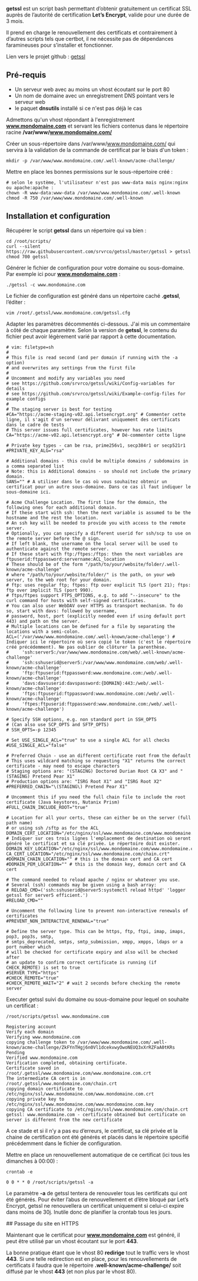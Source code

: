 
**getssl** est un script bash permettant d’obtenir gratuitement un certificat SSL auprès de l’autorité de certification **Let’s Encrypt**, valide pour une durée de 3 mois.

Il prend en charge le renouvellement des certificats et contrairement à d’autres scripts tels que certbot, il ne nécessite pas de dépendances faramineuses pour s’installer et fonctionner.

Lien vers le projet github : [getssl](https://github.com/srvrco/getssl)

## Pré-requis

- Un serveur web avec au moins un vhost écoutant sur le port 80
- Un nom de domaine avec un enregistrement DNS pointant vers le serveur web
- le paquet **dnsutils** installé si ce n'est pas déjà le cas

Admettons qu'un vhost répondant à l'enregistrement **www.mondomaine.com** et servant les fichiers contenus dans le répertoire racine **/var/www/www.mondomaine.com/**

Créer un sous-répertoire dans /var/www/www.mondomaine.com/ qui servira à la validation de la commande de certificat par le biais d'un token :

```
mkdir -p /var/www/www.mondomaine.com/.well-known/acme-challenge/
```

Mettre en place les bonnes permissions sur le sous-répertoire créé :

```
# selon le système, l'utilisateur n'est pas www-data mais nginx:nginx ou apache:apache :
chown -R www-data:www-data /var/www/www.mondomaine.com/.well-known
chmod -R 750 /var/www/www.mondomaine.com/.well-known
```

## Installation et configuration

Récupérer le script **getssl** dans un répertoire qui va bien : 

```
cd /root/scripts/
curl --silent https://raw.githubusercontent.com/srvrco/getssl/master/getssl > getssl
chmod 700 getssl
```

Générer le fichier de configuration pour votre domaine ou sous-domaine. Par exemple ici pour **www.mondomaine.com** :

```
./getssl -c www.mondomaine.com
```

Le fichier de configuration est généré dans un répertoire caché **.getssl**, l’éditer :

```
vim /root/.getssl/www.mondomaine.com/getssl.cfg
```

Adapter les paramètres décommentés ci-dessous. J'ai mis un commentaire à côté de chaque paramètre. Selon la version de **getssl**, le contenu du fichier peut avoir légèrement varié par rapport à cette documentation.

```
# vim: filetype=sh
#
# This file is read second (and per domain if running with the -a option)
# and overwrites any settings from the first file
#
# Uncomment and modify any variables you need
# see https://github.com/srvrco/getssl/wiki/Config-variables for details
# see https://github.com/srvrco/getssl/wiki/Example-config-files for example configs
#
# The staging server is best for testing
#CA="https://acme-staging-v02.api.letsencrypt.org" # Commenter cette ligne, il s'agit d'un serveur délivrant uniquement des certificats dans le cadre de tests
# This server issues full certificates, however has rate limits
CA="https://acme-v02.api.letsencrypt.org" # Dé-commenter cette ligne

# Private key types - can be rsa, prime256v1, secp384r1 or secp521r1
#PRIVATE_KEY_ALG="rsa"

# Additional domains - this could be multiple domains / subdomains in a comma separated list
# Note: this is Additional domains - so should not include the primary domain.
SANS="" # A utiliser dans le cas où vous souhaitez obtenir un certificat pour un autre sous-domaine. Dans ce cas il faut indiquer le sous-domaine ici.

# Acme Challenge Location. The first line for the domain, the following ones for each additional domain.
# If these start with ssh: then the next variable is assumed to be the hostname and the rest the location.
# An ssh key will be needed to provide you with access to the remote server.
# Optionally, you can specify a different userid for ssh/scp to use on the remote server before the @ sign.
# If left blank, the username on the local server will be used to authenticate against the remote server.
# If these start with ftp:/ftpes:/ftps: then the next variables are ftpuserid:ftppassword:servername:ACL_location
# These should be of the form "/path/to/your/website/folder/.well-known/acme-challenge"
# where "/path/to/your/website/folder/" is the path, on your web server, to the web root for your domain.
# ftp: uses regular ftp; ftpes: ftp over explicit TLS (port 21); ftps: ftp over implicit TLS (port 990).
# ftps/ftpes support FTPS_OPTIONS, e.g. to add "--insecure" to the curl command for hosts with self-signed certificates.
# You can also user WebDAV over HTTPS as transport mechanism. To do so, start with davs: followed by username,
# password, host, port (explicitly needed even if using default port 443) and path on the server.
# Multiple locations can be defined for a file by separating the locations with a semi-colon.
ACL=('/var/www/www.mondomaine.com/.well-known/acme-challenge') # Indiquer ici le répertoire où sera copié le token (c'est le répertoire créé précédemment). Ne pas oublier de clôturer la parenthèse.
#     'ssh:server5:/var/www/www.mondomaine.com/web/.well-known/acme-challenge'
#     'ssh:sshuserid@server5:/var/www/www.mondomaine.com/web/.well-known/acme-challenge'
#     'ftp:ftpuserid:ftppassword:www.mondomaine.com:/web/.well-known/acme-challenge'
#     'davs:davsuserid:davspassword:{DOMAIN}:443:/web/.well-known/acme-challenge'
#     'ftps:ftpuserid:ftppassword:www.mondomaine.com:/web/.well-known/acme-challenge'
#     'ftpes:ftpuserid:ftppassword:www.mondomaine.com:/web/.well-known/acme-challenge')

# Specify SSH options, e.g. non standard port in SSH_OPTS
# (Can also use SCP_OPTS and SFTP_OPTS)
# SSH_OPTS=-p 12345

# Set USE_SINGLE_ACL="true" to use a single ACL for all checks
#USE_SINGLE_ACL="false"

# Preferred Chain - use an different certificate root from the default
# This uses wildcard matching so requesting "X1" returns the correct certificate - may need to escape characters
# Staging options are: "(STAGING) Doctored Durian Root CA X3" and "(STAGING) Pretend Pear X1"
# Production options are: "ISRG Root X1" and "ISRG Root X2"
#PREFERRED_CHAIN="\(STAGING\) Pretend Pear X1"

# Uncomment this if you need the full chain file to include the root certificate (Java keystores, Nutanix Prism)
#FULL_CHAIN_INCLUDE_ROOT="true"

# Location for all your certs, these can either be on the server (full path name)
# or using ssh /sftp as for the ACL
DOMAIN_CERT_LOCATION="/etc/nginx/ssl/www.mondomaine.com/www.mondomaine.com.crt" # Indiquer sur ces trois lignes l'emplacement de destination où seront généré le certificat et sa clé privée. Le répertoire doit exister. 
DOMAIN_KEY_LOCATION="/etc/nginx/ssl/www.mondomaine.com/www.mondomaine.com.key"
CA_CERT_LOCATION="/etc/nginx/ssl/www.mondomaine.com/chain.crt"
#DOMAIN_CHAIN_LOCATION="" # this is the domain cert and CA cert
#DOMAIN_PEM_LOCATION="" # this is the domain key, domain cert and CA cert

# The command needed to reload apache / nginx or whatever you use.
# Several (ssh) commands may be given using a bash array:
# RELOAD_CMD=('ssh:sshuserid@server5:systemctl reload httpd' 'logger getssl for server5 efficient.')
#RELOAD_CMD=""

# Uncomment the following line to prevent non-interactive renewals of certificates
#PREVENT_NON_INTERACTIVE_RENEWAL="true"

# Define the server type. This can be https, ftp, ftpi, imap, imaps, pop3, pop3s, smtp,
# smtps_deprecated, smtps, smtp_submission, xmpp, xmpps, ldaps or a port number which
# will be checked for certificate expiry and also will be checked after
# an update to confirm correct certificate is running (if CHECK_REMOTE) is set to true
#SERVER_TYPE="https"
#CHECK_REMOTE="true"
#CHECK_REMOTE_WAIT="2" # wait 2 seconds before checking the remote server
```

Executer getssl suivi du domaine ou sous-domaine pour lequel on souhaite un certificat : 

```
/root/scripts/getssl www.mondomaine.com
```

```
Registering account
Verify each domain
Verifying www.mondomaine.com
copying challenge token to /var/www/www.mondomaine.com/.well-known/acme-challenge/ZkFYnTHgj6n0Vl1dcekvwyOwoNEUQ3xXrRZFaA0tKRs
Pending
Verified www.mondomaine.com
Verification completed, obtaining certificate.
Certificate saved in /root/.getssl/www.mondomaine.com/www.mondomaine.com.crt
The intermediate CA cert is in /root/.getssl/www.mondomaine.com/chain.crt
copying domain certificate to /etc/nginx/ssl/www.mondomaine.com/www.mondomaine.com.crt
copying private key to /etc/nginx/ssl/www.mondomaine.com/www.mondomaine.com.key
copying CA certificate to /etc/nginx/ssl/www.mondomaine.com/chain.crt
getssl: www.mondomaine.com - certificate obtained but certificate on server is different from the new certificate
```

A ce stade et si il n’y a pas eu d’erreurs, le certificat, sa clé privée et la chaine de certification ont été générés et placés dans le répertoire spécifié précédemment dans le fichier de configuration.

Mettre en place un renouvellement automatique de ce certificat (ici tous les dimanches à 00:00) :

```
crontab -e

0 0 * * 0 /root/scripts/getssl -a
```

Le paramètre **-a** de getssl tentera de renouveler tous les certificats qui ont été générés. Pour éviter l’abus de renouvellement et d’être bloqué par Let’s Encrypt, getssl ne renouvellera un certificat uniquement si celui-ci expire dans moins de 30j. Inutile donc de planifier la crontab tous les jours.

## Passage du site en HTTPS

Maintenant que le certificat pour **www.mondomaine.com** est généré, il peut être utilisé par un vhost écoutant sur le port **443**.

La bonne pratique étant que le vhost 80 **redirige** tout le traffic vers le vhost **443**. Si une telle redirection est en place, pour les renouvellements de certificats il faudra que le répertoire **.well-known/acme-challenge/** soit diffusé par le vhost **443** (et non plus par le vhost 80).

